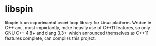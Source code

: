 # libspin

libspin is an experimantal event loop library for Linux platform. Written in
C++ and, most importantly, make heavily use of C++11 features, so only
GNU C++ 4.8+ and clang 3.3+, which announced themselves as C++11 features
complete, can compiles this project.

